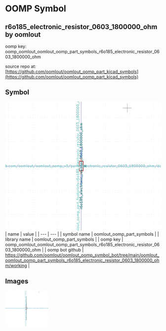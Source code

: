 # OOMP Symbol  
## r6o185_electronic_resistor_0603_1800000_ohm  by oomlout  
  
oomp key: oomp_oomlout_oomlout_oomp_part_symbols_r6o185_electronic_resistor_0603_1800000_ohm  
  
source repo at: [https://github.com/oomlout/oomlout_oomp_part_kicad_symbols](https://github.com/oomlout/oomlout_oomp_part_kicad_symbols)  
## Symbol  
  
[![working.png](working_600.png)](working.png)  
| name | value | 
| --- | --- | 
| symbol name | oomlout_oomp_part_symbols | 
| library name | oomlout_oomp_part_symbols | 
| oomp key | oomp_oomlout_oomlout_oomp_part_symbols_r6o185_electronic_resistor_0603_1800000_ohm | 
| oomp bot github | https://github.com/oomlout/oomlout_oomp_symbol_bot/tree/main/oomlout_oomlout_oomp_part_symbols_r6o185_electronic_resistor_0603_1800000_ohm/working | 
## Images  
  
[![working.png](working_140.png)](working.png)  
